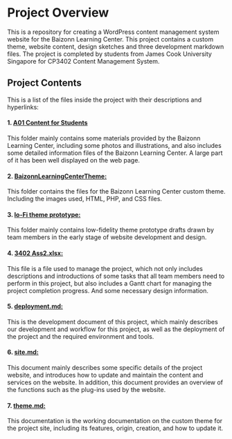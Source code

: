 # Project Overview
This is a repository for creating a WordPress content management system website for the Baizonn Learning Center. This project contains a custom theme, website content, design sketches and three development markdown files. The project is completed by students from James Cook University Singapore for CP3402 Content Management System.

## Project Contents
<p>This is a list of the files inside the project with their descriptions and hyperlinks:</p>

#### 1. [A01 Content for Students](/A01%20Content%20for%20Students)

This folder mainly contains some materials provided by the Baizonn Learning Center, including some photos and illustrations, and also includes some detailed information files of the Baizonn Learning Center. A large part of it has been well displayed on the web page.

#### 2. [BaizonnLearningCenterTheme:](/BaizonnLearningCenterTheme)

This folder contains the files for the Baizonn Learning Center custom theme. Including the images used, HTML, PHP, and CSS files.

#### 3. [lo-Fi theme prototype:](/lo-Fi%20theme%20prototype)
This folder mainly contains low-fidelity theme prototype drafts drawn by team members in the early stage of website development and design.

#### 4. [3402 Ass2.xlsx:](/3402%20Ass2.xlsx)
This file is a file used to manage the project, which not only includes descriptions and introductions of some tasks that all team members need to perform in this project, but also includes a Gantt chart for managing the project completion progress. And some necessary design information.

#### 5. [deployment.md:](/deployment.md)
This is the development document of this project, which mainly describes our development and workflow for this project, as well as the deployment of the project and the required environment and tools.

#### 6. [site.md:](/site.md)
This document mainly describes some specific details of the project website, and introduces how to update and maintain the content and services on the website. In addition, this document provides an overview of the functions such as the plug-ins used by the website.

#### 7. [theme.md:](/theme.md)
This documentation is the working documentation on the custom theme for the project site, including its features, origin, creation, and how to update it.
